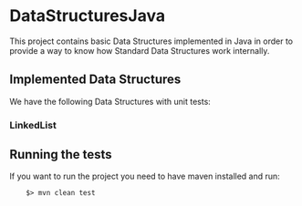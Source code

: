 # DataStructuresJava
This project contains basic Data Structures implemented in Java in order to provide a way to know how Standard Data Structures work internally.


## Implemented Data Structures


We have the following Data Structures with unit tests:

### LinkedList



## Running the tests

If you want to run the project you need to have maven installed and run:

		$> mvn clean test
